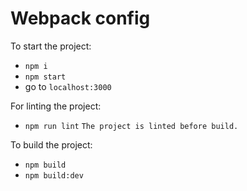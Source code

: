 # Webpack config

To start the project:
* `npm i`
* `npm start`
* go to `localhost:3000`

For linting the project:
* `npm run lint`
`The project is linted before build.`

To build the project:
* `npm build`
* `npm build:dev`